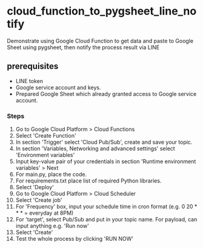 # cloud_function_to_pygsheet_line_notify
Demonstrate using Google Cloud Function to get data and paste to Google Sheet using pygsheet, then notify the process result via LINE


## prerequisites
- LINE token
- Google service account and keys.
- Prepared Google Sheet which already granted access to Google service account.

### Steps
1. Go to Google Cloud Platform > Cloud Functions
2. Select 'Create Function'
3. In section 'Trigger' select 'Cloud Pub/Sub', create and save your topic.
4. In section 'Variables, Networking and advanced settings' select 'Environment variables'
5. Input key-value pair of your credentials in section 'Runtime environment variables' > Next
6. For main.py, place the code.
7. For requirements.txt place list of required Python libraries.
8. Select 'Deploy'
9. Go to Google Cloud Platform > Cloud Scheduler
10. Select 'Create job'
11. For 'Frequency' box, input your schedule time in cron format (e.g. 0 20 * * * = everyday at 8PM)
12. For 'target', select Pub/Sub and put in your topic name. For payload, can input anything e.g. 'Run now'
13. Select 'Create'
14. Test the whole process by clicking 'RUN NOW'
